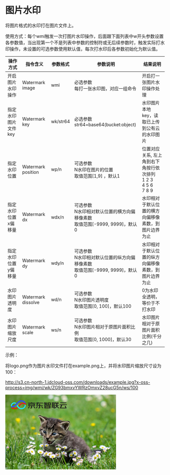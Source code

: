 # 图片水印

将图片格式的水印打在图片文件上。

使用方式：每个wmi触发一次打图片水印操作，后面跟下面列表中w开头参数设置各参数值，当出现第一个不是列表中参数的控制符或无后续参数时，触发实际打水印操作，未设置的可选参数使用默认值，每次打水印后各参数初始化为默认值。

|操作方式|指令含义|参数格式|参数说明|结果说明|
|-|-|-|-|-|
|开启图片水印操作|Watermark image|wmi|必选参数<br>每打一张水印图，对应一组命令|开启打一张图片水印操作处理|
|指定水印图片文件key|Watermark key|wk/str64|必选参数<br>str64=base64(bucket:object)|水印图片本地key，读取已上传到公有云的水印图片|
|指定水印位置|Watermark position|wp/n|可选参数<br>N水印在图片的位置<br>取值范围[1,9] ，默认1|位置对应关系, 左上角到右下角按行依次排列<br>1 2 3<br>4 5 6<br>7 8 9|
|指定水印位置x偏移量|Watermark<br>dx|wdx/n|可选参数<br>N水印相对默认位置的横方向偏移像素数<br>取值范围[-9999, 9999]，默认0|水印相对于默认位置的横方向偏移像素数，到图片边界为止|
|指定水印位置y偏移量|Watermark<br>dy|wdy/n|可选参数<br>N水印相对默认位置的纵方向偏移像素数<br>取值范围[-9999, 9999]，默认0|水印相对于默认位置的纵方向偏移像素数，到图片边界为止|
|水印图片透明度|Watermark<br>dissolve|wd/n|可选参数<br>N水印图片透明度<br>取值范围[0, 100]，默认100|0为水印全透明，等价于不打水印|
|水印图片缩放尺度|Watermark<br>scale|ws/n|可选参数<br>N水印图片相对于原图片面积比例<br>取值范围[0, 1000]，默认30|水印图片相对于原图片面积比例(千分之几)|

示例：

将logo.png作为图片水印文件打在example.png上，并将水印图片缩放尺寸设为100：

http://s3.cn-north-1.jdcloud-oss.com/downloads/example.jpg?x-oss-process=img/wmi/wk/ZG93bmxvYWRzOmxvZ28ucG5n/ws/100

![图片水印](../../../../../image/Object-Storage-Service/OSS-062.jpg)

